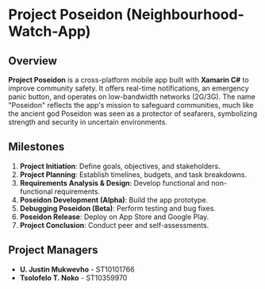 # Project Poseidon (Neighbourhood-Watch-App)

## Overview
**Project Poseidon** is a cross-platform mobile app built with **Xamarin C#** to improve community safety. It offers real-time notifications, an emergency panic button, and operates on low-bandwidth networks (2G/3G). The name "Poseidon" reflects the app's mission to safeguard communities, much like the ancient god Poseidon was seen as a protector of seafarers, symbolizing strength and security in uncertain environments.

## Milestones
1. **Project Initiation**: Define goals, objectives, and stakeholders.
2. **Project Planning**: Establish timelines, budgets, and task breakdowns.
3. **Requirements Analysis & Design**: Develop functional and non-functional requirements.
4. **Poseidon Development (Alpha)**: Build the app prototype.
5. **Debugging Poseidon (Beta)**: Perform testing and bug fixes.
6. **Poseidon Release**: Deploy on App Store and Google Play.
7. **Project Conclusion**: Conduct peer and self-assessments.

## Project Managers
- **U. Justin Mukwevho** - ST10101766
- **Tsolofelo T. Noko**  - ST10359970


